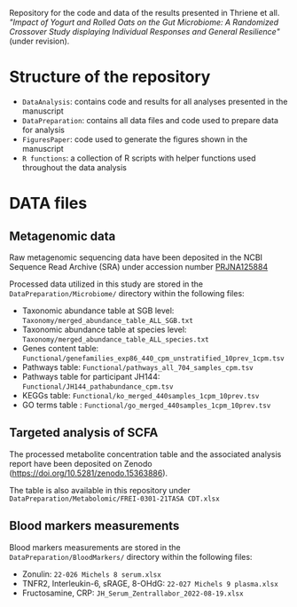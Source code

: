

Repository for the code and data of the results presented in Thriene et all. *"Impact of Yogurt and Rolled Oats on the Gut Microbiome: A Randomized Crossover Study displaying Individual Responses and General Resilience"* (under revision).


# Structure of the repository
- `DataAnalysis`: contains code and results for all analyses presented in the manuscript
- `DataPreparation`: contains all data files and code used to prepare data for analysis
- `FiguresPaper`: code used to generate the figures shown in the manuscript
- `R functions`: a collection of R scripts with helper functions used throughout the data analysis

# DATA files

## Metagenomic data
Raw metagenomic sequencing data have been deposited in the NCBI Sequence Read Archive (SRA) under accession number [PRJNA125884](https://www.ncbi.nlm.nih.gov/bioproject/PRJNA1258884)

Processed data utilized in this study are stored in the `DataPreparation/Microbiome/` directory within the following files:

- Taxonomic abundance table at SGB level: `Taxonomy/merged_abundance_table_ALL_SGB.txt`
- Taxonomic abundance table at species level: `Taxonomy/merged_abundance_table_ALL_species.txt`
- Genes content table: `Functional/genefamilies_exp86_440_cpm_unstratified_10prev_1cpm.tsv`
- Pathways table: `Functional/pathways_all_704_samples_cpm.tsv`  
- Pathways table for participant JH144: `Functional/JH144_pathabundance_cpm.tsv`
- KEGGs table: `Functional/ko_merged_440samples_1cpm_10prev.tsv`
- GO terms table : `Functional/go_merged_440samples_1cpm_10prev.tsv`



## Targeted analysis of SCFA
The processed metabolite concentration table and the associated analysis report have been deposited on Zenodo (https://doi.org/10.5281/zenodo.15363886). 

The table is also available in this repository under `DataPreparation/Metabolomic/FREI-0301-21TASA CDT.xlsx`



## Blood markers measurements

Blood markers measurements are stored in the `DataPreparation/BloodMarkers/` directory within the following files:

- Zonulin: `22-026 Michels 8 serum.xlsx`
- TNFR2, Interleukin-6, sRAGE, 8-OHdG: `22-027 Michels 9 plasma.xlsx`
- Fructosamine, CRP: `JH_Serum_Zentrallabor_2022-08-19.xlsx`



       